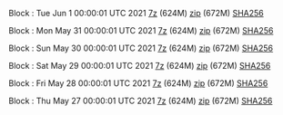 Block : Tue Jun  1 00:00:01 UTC 2021 [7z](https://transfer.sh/1TqZgw2/bootstrap.dat.20210601.7z) (624M) [zip](https://transfer.sh/1pkg6Yq/bootstrap.dat.20210601.zip) (672M) [SHA256](https://transfer.sh/1FTmxSo/sha256.txt)

Block : Mon May 31 00:00:01 UTC 2021 [7z](https://transfer.sh/1D1riRM/bootstrap.dat.20210531.7z) (624M) [zip](https://transfer.sh/1g7DWeC/bootstrap.dat.20210531.zip) (672M) [SHA256](https://transfer.sh/bp/sha256.txt)

Block : Sun May 30 00:00:01 UTC 2021 [7z](https://transfer.sh/1ABgOPj/bootstrap.dat.20210530.7z) (624M) [zip](https://transfer.sh/1Gc9RJD/bootstrap.dat.20210530.zip) (672M) [SHA256](https://transfer.sh/1AsS8ux/sha256.txt)

Block : Sat May 29 00:00:01 UTC 2021 [7z](https://transfer.sh/17Q3S6g/bootstrap.dat.20210529.7z) (624M) [zip](https://transfer.sh/1zWYx27/bootstrap.dat.20210529.zip) (672M) [SHA256](https://transfer.sh/1nCgOE5/sha256.txt)

Block : Fri May 28 00:00:01 UTC 2021 [7z](https://transfer.sh/1tEnhZy/bootstrap.dat.20210528.7z) (624M) [zip](https://transfer.sh/1Hm9qK1/bootstrap.dat.20210528.zip) (672M) [SHA256](https://transfer.sh/1Wxw3ib/sha256.txt)

Block : Thu May 27 00:00:01 UTC 2021 [7z](https://transfer.sh/14LaRmA/bootstrap.dat.20210527.7z) (624M) [zip](https://transfer.sh/1ylbCxI/bootstrap.dat.20210527.zip) (672M) [SHA256](https://transfer.sh/1Rj6Bdm/sha256.txt)
